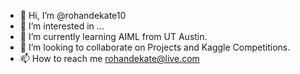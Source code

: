 - 👋 Hi, I’m @rohandekate10
- 👀 I’m interested in ...
- 🌱 I’m currently learning AIML from UT Austin.
- 💞️ I’m looking to collaborate on Projects and Kaggle Competitions.
- 📫 How to reach me rohandekate@live.com

<!---
rohandekate10/rohandekate10 is a ✨ special ✨ repository because its `README.md` (this file) appears on your GitHub profile.
You can click the Preview link to take a look at your changes.
--->
